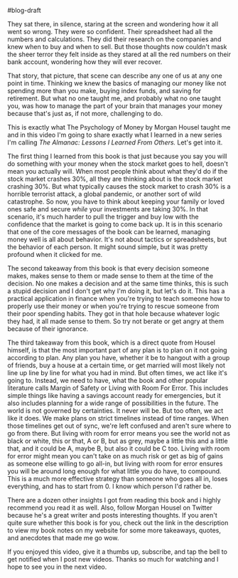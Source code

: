 
#blog-draft 

They sat there, in silence, staring at the screen and wondering how it all went so wrong. They were so confident. Their spreadsheet had all the numbers and calculations. They did their research on the companies and knew when to buy and when to sell. But those thoughts now couldn't mask the sheer terror they felt inside as they stared at all the red numbers on their bank account, wondering how they will ever recover.

That story, that picture, that scene can describe any one of us at any one point in time. Thinking we knew the basics of managing our money like not spending more than you make, buying index funds, and saving for retirement. But what no one taught me, and probably what no one taught you, was how to manage the part of your brain that manages your money because that's just as, if not more, challenging to do.

This is exactly what The Psychology of Money by Morgan Housel taught me and in this video I'm going to share exactly what I learned in a new series I'm calling *The Almanac: Lessons I Learned From Others.*  Let's get into it.

The first thing I learned from this book is that just because you say you will do something with your money when the stock market goes to hell, doesn't mean you actually will. When most people think about what they'd do if the stock market crashes 30%, all they are thinking about is the stock market crashing 30%. But what typically causes the stock market to crash 30% is a horrible terrorist attack, a global pandemic, or another sort of wild catastrophe. So now, you have to think about keeping your family or loved ones safe and secure *while* your investments are taking 30%. In that scenario, it's much harder to pull the trigger and buy low with the confidence that the market is going to come back up. It is in this scenario that one of the core messages of the book can be learned, managing money well is all about behavior. It's not about tactics or spreadsheets, but the behavior of each person. It might sound simple, but it was pretty profound when it clicked for me.

The second takeaway from this book is that every decision someone makes, makes sense to them or made sense to them at the time of the decision. No one makes a decision and at the same time thinks, this is such a stupid decision and I don't get why I'm doing it, but let's do it. This has a practical application in finance when you're trying to teach someone how to properly use their money or when you're trying to rescue someone from their poor spending habits. They got in that hole because whatever logic they had, it all made sense to them. So try not berate or get angry at them because of their ignorance.

The third takeaway from this book, which is a direct quote from Housel himself, is that the most important part of any plan is to plan on it not going according to plan. Any plan you have, whether it be to hangout with a group of friends, buy a house at a certain time, or get married will most likely not line up line by line for what you had in mind. But often times, we act like it's going to. Instead, we need to have, what the book and other popular literature calls Margin of Safety or Living with Room For Error. This includes simple things like having a savings account ready for emergencies, but it also includes planning for a wide range of possibilities in the future. The world is not governed by certainties. It never will be. But too often, we act like it does. We make plans on strict timelines instead of time ranges. When those timelines get out of sync, we're left confused and aren't sure where to go from there. But living with room for error means you see the world not as black or white, this or that, A or B, but as grey, maybe a little this and a little that, and it could be A, maybe B, but also it could be C too. Living with room for error might mean you can't take on as much risk or get as big of gains as someone else willing to go all-in, but living with room for error ensures you will be around long enough for what little you do have, to compound. This is a much more effective strategy than someone who goes all in, loses everything, and has to start from 0. I know which person I'd rather be.

There are a dozen other insights I got from reading this book and i highly recommend you read it as well. Also, follow Morgan Housel on Twitter because he's a great writer and posts interesting thoughts. If you aren't quite sure whether this book is for you, check out the link in the description to view my book notes on my website for some more takeaways, quotes, and anecdotes that made me go wow.

If you enjoyed this video, give it a thumbs up, subscribe, and tap the bell to get notified when I post new videos. Thanks so much for watching and I hope to see you in the next video.

